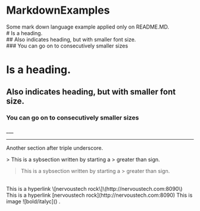# MarkdownExamples
Some mark down language example applied only on README.MD.<br>
\# Is a heading.<br>
\#\# Also indicates heading, but with smaller font size.<br>
\#\#\# You can go on to consecutively smaller sizes<br>
# Is a heading.
## Also indicates heading, but with smaller font size.
### You can go on to consecutively smaller sizes
\_\_\_
___
Another section after triple underscore.<br>

\> This is a sybsection written by starting a \> greater than sign.<br>
> This is a sybsection written by starting a \> greater than sign.
<br>
This is a hyperlink \[nervoustech rock\]\(http://nervoustech.com:8090\)<br>
This is a hyperlink [nervoustech rock](http://nervoustech.com:8090)
This is image ![bold/italyc]() .
